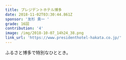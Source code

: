 ```yaml
---
title: プレジデントホテル博多
date: 2018-11-02T03:30:44.861Z
sponsor: '友杉 貴一 '
grade: 16回
contribution: '4'
image: /img/2018-10-07_14h24_38.png
link_url: 'https://www.presidenthotel-hakata.co.jp/'
---
```

ふるさと博多で特別なひととき。
